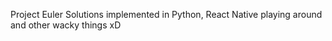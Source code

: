 Project Euler Solutions implemented in Python, React Native playing around and other wacky things xD
